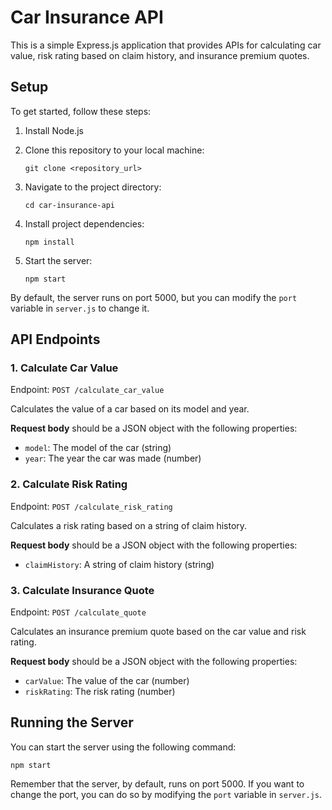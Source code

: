 # Car Insurance API

This is a simple Express.js application that provides APIs for calculating car value, risk rating based on claim history, and insurance premium quotes.

## Setup

To get started, follow these steps:

1. Install Node.js

2. Clone this repository to your local machine:

   ```
   git clone <repository_url>
   ```

3. Navigate to the project directory:

   ```
   cd car-insurance-api
   ```

4. Install project dependencies:

   ```
   npm install
   ```

5. Start the server:

   ```
   npm start
   ```

By default, the server runs on port 5000, but you can modify the `port` variable in `server.js` to change it.

## API Endpoints

### 1. Calculate Car Value

Endpoint: `POST /calculate_car_value`

Calculates the value of a car based on its model and year.

**Request body** should be a JSON object with the following properties:

- `model`: The model of the car (string)
- `year`: The year the car was made (number)

### 2. Calculate Risk Rating

Endpoint: `POST /calculate_risk_rating`

Calculates a risk rating based on a string of claim history.

**Request body** should be a JSON object with the following properties:

- `claimHistory`: A string of claim history (string)

### 3. Calculate Insurance Quote

Endpoint: `POST /calculate_quote`

Calculates an insurance premium quote based on the car value and risk rating.

**Request body** should be a JSON object with the following properties:

- `carValue`: The value of the car (number)
- `riskRating`: The risk rating (number)

## Running the Server

You can start the server using the following command:

```
npm start
```

Remember that the server, by default, runs on port 5000. If you want to change the port, you can do so by modifying the `port` variable in `server.js`.
